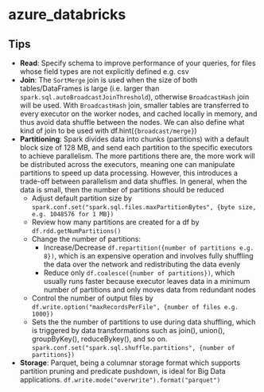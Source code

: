 # azure_databricks

## Tips
- **Read**: Specify schema to improve performance of your queries, for files whose field types are not explicitly defined e.g. csv
- **Join**: The `SortMerge` join is used when the size of both tables/DataFrames is large (i.e. larger than `spark.sql.autoBroadcastJoinThreshold`), otherwise `BroadcastHash` join will be used. With `BroadcastHash` join, smaller tables are transferred to every executor on the worker nodes, and cached locally in memory, and thus avoid data shuffle between the nodes. We can also define what kind of join to be used with df.hint(`{broadcast/merge}`)
- **Partitioning**: Spark divides data into chunks (partitions) with a default block size of 128 MB, and send each partition to the specific executors to achieve parallelism. The more partitions there are, the more work will be distributed across the executors, meaning one can manipulate partitions to speed up data processing. However, this introduces a trade-off between parallelism and data shuffles. In general, when the data is small, then the number of partitions should be reduced
    - Adjust default partition size by `spark.conf.set("spark.sql.files.maxPartitionBytes", {byte size, e.g. 1048576 for 1 MB})`
    - Review how many partitions are created for a df by `df.rdd.getNumPartitions()`
    - Change the number of partitions:
        - Increase/Decrease `df.repartition({number of partitions e.g. 8})`, which is an expensive operation and involves fully shuffling the data over the network and redistributing the data evenly
        - Reduce only `df.coalesce({number of partitions})`, which usually runs faster because executor leaves data in a minimum number of partitions and only moves data from redundant nodes
    - Control the number of output files by `df.write.option("maxRecordsPerFile", {number of files e.g. 1000})`
    - Sets the the number of partitions to use during data shuffling, which is triggered by data transformations such as join(), union(),
    groupByKey(), reduceBykey(), and so on. `spark.conf.set("spark.sql.shuffle.partitions", {number of partitions})`
- **Storage**: Parquet, being a columnar storage format which supports partition pruning and predicate pushdown, is ideal for Big Data applications. `df.write.mode("overwrite").format("parquet")`